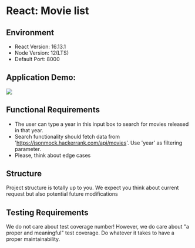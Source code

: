 # React: Movie list

## Environment

- React Version: 16.13.1
- Node Version: 12(LTS)
- Default Port: 8000

## Application Demo:

![](https://hrcdn.net/s3_pub/istreet-assets/gjo0C8hcUovdbPHwfbqbHw/movie-list.gif)

## Functional Requirements

- The user can type a year in this input box to search for movies released in that year.
- Search functionality should fetch data from 'https://jsonmock.hackerrank.com/api/movies'. Use 'year' as filtering parameter.
- Please, think about edge cases

## Structure

Project structure is totally up to you. We expect you think about current request but also potential future modifications

## Testing Requirements

We do not care about test coverage number! However, we do care about "a proper and meaningful" test coverage.
Do whatever it takes to have a proper maintainability.

